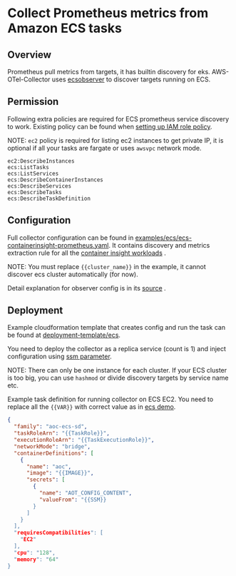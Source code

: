 # Collect Prometheus metrics from Amazon ECS tasks

## Overview

Prometheus pull metrics from targets, it has builtin discovery for eks. AWS-OTel-Collector
uses [ecsobserver](https://github.com/open-telemetry/opentelemetry-collector-contrib/tree/main/extension/observer/ecsobserver)
to discover targets running on ECS.

## Permission

Following extra policies are required for ECS prometheus service discovery to work. Existing policy can be found
when [setting up IAM role policy](ecs-demo.md#create-ecs-awsotel-iam-policy).

NOTE: `ec2` policy is required for listing ec2 instances to get private IP, it is optional if all your tasks are fargate
or uses `awsvpc` network mode.

```text
ec2:DescribeInstances
ecs:ListTasks
ecs:ListServices
ecs:DescribeContainerInstances
ecs:DescribeServices
ecs:DescribeTasks
ecs:DescribeTaskDefinition
```

## Configuration

Full collector configuration can be found
in [examples/ecs/ecs-containerinsight-prometheus.yaml](../../examples/ecs/ecs-containerinsight-prometheus.yaml). It
contains discovery and metrics extraction rule for all
the [container insight workloads](container-insight-ecs-prometheus.md)
.

NOTE: You must replace `{{cluster_name}}` in the example, it cannot discover ecs cluster automatically (for now).

Detail explanation for observer config is in
its [source](https://github.com/open-telemetry/opentelemetry-collector-contrib/tree/main/extension/observer/ecsobserver)
.

## Deployment

Example cloudformation template that creates config and run the task can be found
at [deployment-template/ecs](../../deployment-template/ecs/containerinsight-ecs-prometheus-task-cfn.yaml).

You need to deploy the collector as a replica service (count is 1) and inject configuration
using [ssm parameter](https://aws-otel.github.io/docs/setup/ecs/config-through-ssm).

NOTE: There can only be one instance for each cluster. If your ECS cluster is too big, you can use `hashmod` or divide
discovery targets by service name etc.

Example task definition for running collector on ECS EC2. You need to replace all the `{{VAR}}` with correct value as
in [ecs demo](ecs-demo.md).

```json
{
  "family": "aoc-ecs-sd",
  "taskRoleArn": "{{TaskRole}}",
  "executionRoleArn": "{{TaskExecutionRole}}",
  "networkMode": "bridge",
  "containerDefinitions": [
    {
      "name": "aoc",
      "image": "{{IMAGE}}",
      "secrets": [
        {
          "name": "AOT_CONFIG_CONTENT",
          "valueFrom": "{{SSM}}
        }
      ]
    }
  ],
  "requiresCompatibilities": [
    "EC2"
  ],
  "cpu": "128",
  "memory": "64"
}
```